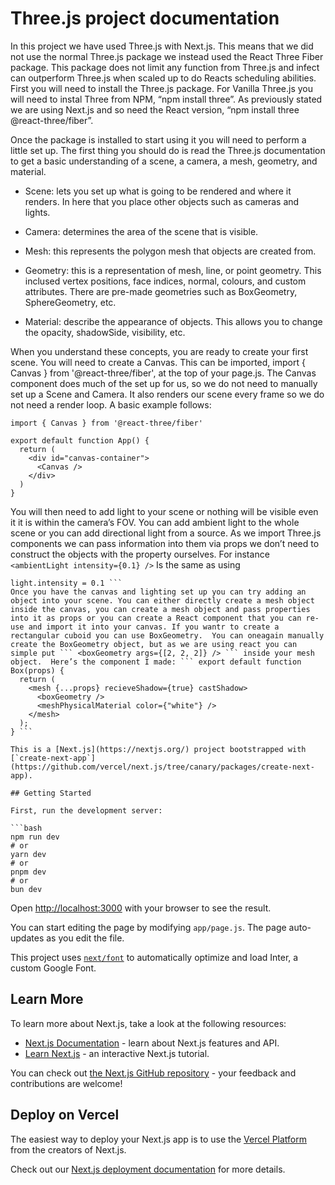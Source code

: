 # Three.js project documentation

In this project we have used Three.js with Next.js. This means that we did not use the normal Three.js package we instead used the React Three Fiber package. This package does not limit any function from Three.js and infect can outperform Three.js when scaled up to do Reacts scheduling abilities. First you will need to install the Three.js package. For Vanilla Three.js you will need to instal Three from NPM, “npm install three”. As previously stated we are using Next.js and so need the React version, “npm install three @react-three/fiber”.

Once the package is installed to start using it you will need to perform a little set up. The first thing you should do is read the Three.js documentation to get a basic understanding of a scene, a camera, a mesh, geometry, and material.

- Scene: lets you set up what is going to be rendered and where it renders. In here that you place other objects such as cameras and lights.

- Camera: determines the area of the scene that is visible.

- Mesh: this represents the polygon mesh that objects are created from.

- Geometry: this is a representation of mesh, line, or point geometry. This inclused vertex positions, face indices, normal, colours, and custom attributes. There are pre-made geometries such as BoxGeometry, SphereGeometry, etc.

- Material: describe the appearance of objects. This allows you to change the opacity, shadowSide, visibility, etc.

When you understand these concepts, you are ready to create your first scene. You will need to create a Canvas. This can be imported, import { Canvas } from '@react-three/fiber', at the top of your page.js. The Canvas component does much of the set up for us, so we do not need to manually set up a Scene and Camera. It also renders our scene every frame so we do not need a render loop. A basic example follows:

```
import { Canvas } from '@react-three/fiber'

export default function App() {
  return (
    <div id="canvas-container">
      <Canvas />
    </div>
  )
}
```

You will then need to add light to your scene or nothing will be visible even it it is within the camera’s FOV. You can add ambient light to the whole scene or you can add directional light from a source. As we import Three.js components we can pass information into them via props we don’t need to construct the objects with the property ourselves. For instance
`<ambientLight intensity={0.1} />`
Is the same as using

````const light = new THREE.AmbientLight()
light.intensity = 0.1 ```
Once you have the canvas and lighting set up you can try adding an object into your scene. You can either directly create a mesh object inside the canvas, you can create a mesh object and pass properties into it as props or you can create a React component that you can re-use and import it into your canvas. If you wantr to create a rectangular cuboid you can use BoxGeometry.  You can oneagain manually create the BoxGeometry object, but as we are using react you can simple put ``` <boxGeometry args={[2, 2, 2]} /> ``` inside your mesh object.  Here’s the component I made: ``` export default function Box(props) {
  return (
    <mesh {...props} recieveShadow={true} castShadow>
      <boxGeometry />
      <meshPhysicalMaterial color={"white"} />
    </mesh>
  );
} ```

This is a [Next.js](https://nextjs.org/) project bootstrapped with [`create-next-app`](https://github.com/vercel/next.js/tree/canary/packages/create-next-app).

## Getting Started

First, run the development server:

```bash
npm run dev
# or
yarn dev
# or
pnpm dev
# or
bun dev
````

Open [http://localhost:3000](http://localhost:3000) with your browser to see the result.

You can start editing the page by modifying `app/page.js`. The page auto-updates as you edit the file.

This project uses [`next/font`](https://nextjs.org/docs/basic-features/font-optimization) to automatically optimize and load Inter, a custom Google Font.

## Learn More

To learn more about Next.js, take a look at the following resources:

- [Next.js Documentation](https://nextjs.org/docs) - learn about Next.js features and API.
- [Learn Next.js](https://nextjs.org/learn) - an interactive Next.js tutorial.

You can check out [the Next.js GitHub repository](https://github.com/vercel/next.js/) - your feedback and contributions are welcome!

## Deploy on Vercel

The easiest way to deploy your Next.js app is to use the [Vercel Platform](https://vercel.com/new?utm_medium=default-template&filter=next.js&utm_source=create-next-app&utm_campaign=create-next-app-readme) from the creators of Next.js.

Check out our [Next.js deployment documentation](https://nextjs.org/docs/deployment) for more details.
